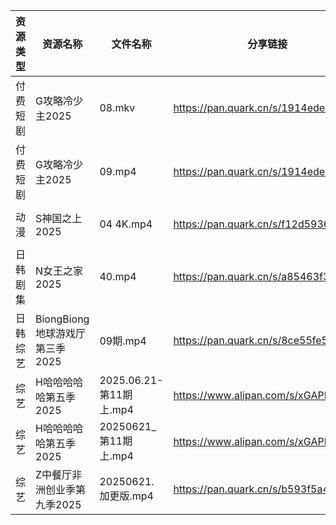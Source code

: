 | 资源类型 | 资源名称                   | 文件名称                 | 分享链接                                 | 更新时间                |
| ---- | ---------------------- | -------------------- | ------------------------------------ | ------------------- |
| 付费短剧 | G攻略冷少主2025             | 08.mkv               | https://pan.quark.cn/s/1914edeeaf5d  | 2025-06-21 16:22:50 |
| 付费短剧 | G攻略冷少主2025             | 09.mp4               | https://pan.quark.cn/s/1914edeeaf5d  | 2025-06-21 16:22:46 |
| 动漫   | S神国之上2025              | 04 4K.mp4            | https://pan.quark.cn/s/f12d59367da4  | 2025-06-21 16:31:41 |
| 日韩剧集 | N女王之家2025              | 40.mp4               | https://pan.quark.cn/s/a85463f38f49  | 2025-06-21 16:28:37 |
| 日韩综艺 | BiongBiong地球游戏厅第三季2025 | 09期.mp4              | https://pan.quark.cn/s/8ce55fe5953d  | 2025-06-21 16:37:55 |
| 综艺   | H哈哈哈哈哈第五季2025          | 2025.06.21-第11期上.mp4 | https://www.alipan.com/s/xGAPLokKzoj | 2025-06-21 13:04:17 |
| 综艺   | H哈哈哈哈哈第五季2025          | 20250621_第11期上.mp4   | https://www.alipan.com/s/xGAPLokKzoj | 2025-06-21 14:04:18 |
| 综艺   | Z中餐厅非洲创业季第九季2025       | 20250621.加更版.mp4     | https://pan.quark.cn/s/b593f5a4180b  | 2025-06-21 16:40:15 |
